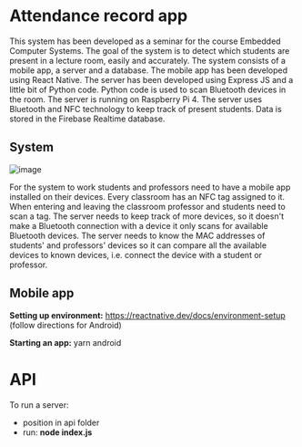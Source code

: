 # Attendance record app
This system has been developed as a seminar for the course Embedded Computer Systems. The goal of the system is to detect which students are present in a lecture room, easily and accurately. The system
consists of a mobile app, a server and a database. The mobile app has been developed using React Native.
The server has been developed using Express JS and a little bit of Python code. Python code is used to scan Bluetooth devices in the room. The server is running on
Raspberry Pi 4. The server uses Bluetooth and NFC technology to keep track of present students. Data is stored in
the Firebase Realtime database.

## System

![image](https://github.com/ikozul00/attendance-record-app/assets/73161194/d2009079-cc6e-439e-a77b-d705609ff36e)

For the system to work students and professors need to have a mobile app installed on their devices. Every classroom has an NFC tag assigned to it. When entering and leaving the classroom professor and students need to scan a tag. The server needs to keep track of more devices, so it doesn't make a Bluetooth connection with a device it only scans for available Bluetooth devices. The server needs to know the MAC addresses of students' and professors' devices so it can compare all the available devices to known devices, i.e. connect the device with a student or professor. 

## Mobile app

**Setting up environment:** https://reactnative.dev/docs/environment-setup (follow directions for Android)

**Starting an app:** yarn android

# API

To run a server:
- position in api folder
- run: **node index.js**
